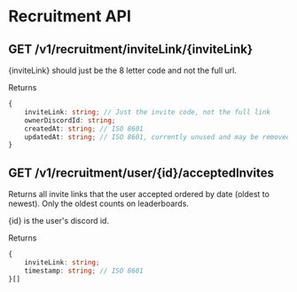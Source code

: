 # Recruitment API

## GET /v1/recruitment/inviteLink/{inviteLink}

{inviteLink} should just be the 8 letter code and not the full url.

Returns
```ts
{
	inviteLink: string; // Just the invite code, not the full link
	ownerDiscordId: string;
	createdAt: string; // ISO 8601
	updatedAt: string; // ISO 8601, currently unused and may be removed in the future
}
```

## GET /v1/recruitment/user/{id}/acceptedInvites

Returns all invite links that the user accepted ordered by date (oldest to newest). Only the oldest counts on leaderboards.

{id} is the user's discord id.

Returns
```ts
{
	inviteLink: string;
	timestamp: string; // ISO 8601
}[]
```
